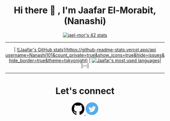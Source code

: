 <h1 align="center">Hi there 👋 , I'm Jaafar El-Morabit, (Nanashi)</h1>


<div align="center">
  
  [![jael-mor's 42 stats](https://badge.mediaplus.ma/binary/jael-mor)](https://github.com/oakoudad/badge42)

  ---
  
 | [![Jaafar's GitHub stats](https://github-readme-stats.vercel.app/api
  username=Nanashi101&count_private=true&show_icons=true&hide=issues&hide_border=true&theme=tokyonight)](https://github.com/Nanashi101?tab=repositories) | [![Jaafar's most used languages](https://github-readme-stats.vercel.app/api/top-langs/?username=Nanashi101&layout=compact&hide_border=true&theme=dracula)](https://github.com/Nanashi101?tab=repositories)|
|:-:|

  ---
  
  <h1 align="center">Let's connect</h1>
  
<p align="center">
<a href="https://github.com/ulfberht101">
 <img src="/images/github-.png" width="40" />
</a>
<a href="https://twitter.com/Ulfberht101">
 <img src="/images/twitter.png" width="40"/>
</a>
  </p>
